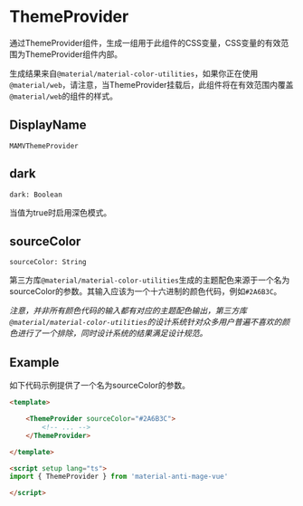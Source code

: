 # ThemeProvider
通过ThemeProvider组件，生成一组用于此组件的CSS变量，CSS变量的有效范围为ThemeProvider组件内部。

生成结果来自`@material/material-color-utilities`，如果你正在使用`@material/web`，请注意，当ThemeProvider挂载后，此组件将在有效范围内覆盖`@material/web`的组件的样式。

## DisplayName
```
MAMVThemeProvider
```

## dark
`dark: Boolean`

当值为true时启用深色模式。

## sourceColor
`sourceColor: String`

第三方库`@material/material-color-utilities`生成的主题配色来源于一个名为sourceColor的参数。其输入应该为一个十六进制的颜色代码，例如`#2A6B3C`。

_注意，并非所有颜色代码的输入都有对应的主题配色输出，第三方库`@material/material-color-utilities`的设计系统针对众多用户普遍不喜欢的颜色进行了一个排除，同时设计系统的结果满足设计规范。_

## Example
如下代码示例提供了一个名为sourceColor的参数。

```html
<template>

    <ThemeProvider sourceColor="#2A6B3C">
        <!-- ... -->
    </ThemeProvider>

</template>

<script setup lang="ts">
import { ThemeProvider } from 'material-anti-mage-vue'

</script>
```